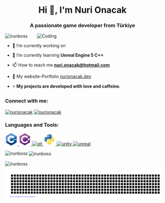 <h1 align="center">Hi 👋, I'm Nuri Onacak</h1>
<h3 align="center">A passionate game developer from Türkiye</h3>
<img align="right" alt="Coding" width="400" src="https://media2.giphy.com/media/v1.Y2lkPTc5MGI3NjExMHhkYTN5cGlpMHVzNnE5NTBwNTBjZGI5NzQ2cGhzdHc5cjhld3ppaCZlcD12MV9pbnRlcm5hbF9naWZfYnlfaWQmY3Q9Zw/2IudUHdI075HL02Pkk/giphy.gif">

<p align="left"> <img src="https://komarev.com/ghpvc/?username=irunboss&label=Profile%20views&color=0e75b6&style=flat" alt="irunboss" /> </p>

- 🔭 I’m currently working on [](https://www.funversegames.com/)

- 🌱 I’m currently learning **Unreal Engine 5 C++**

- 📫 How to reach me **nuri.onacak@hotmail.com**

- 📎 My website-Portfolio [nurionacak.dev](https://www.nurionacak.dev/)

- ⚡ **My projects are developed with love and caffeine.**

<h3 align="left">Connect with me:</h3>
<p align="left">
<a href="https://twitter.com/nurionacak" target="blank"><img align="center" src="https://raw.githubusercontent.com/rahuldkjain/github-profile-readme-generator/master/src/images/icons/Social/twitter.svg" alt="nurionacak" height="30" width="40" /></a>
<a href="https://linkedin.com/in/nurionacak" target="blank"><img align="center" src="https://raw.githubusercontent.com/rahuldkjain/github-profile-readme-generator/master/src/images/icons/Social/linked-in-alt.svg" alt="nurionacak" height="30" width="40" /></a>
</p>

<h3 align="left">Languages and Tools:</h3>
<p align="left"> <a href="https://www.w3schools.com/cpp/" target="_blank" rel="noreferrer"> <img src="https://raw.githubusercontent.com/devicons/devicon/master/icons/cplusplus/cplusplus-original.svg" alt="cplusplus" width="40" height="40"/> </a> <a href="https://www.w3schools.com/cs/" target="_blank" rel="noreferrer"> <img src="https://raw.githubusercontent.com/devicons/devicon/master/icons/csharp/csharp-original.svg" alt="csharp" width="40" height="40"/> </a> <a href="https://git-scm.com/" target="_blank" rel="noreferrer"> <img src="https://www.vectorlogo.zone/logos/git-scm/git-scm-icon.svg" alt="git" width="40" height="40"/> </a> <a href="https://www.python.org" target="_blank" rel="noreferrer"> <img src="https://raw.githubusercontent.com/devicons/devicon/master/icons/python/python-original.svg" alt="python" width="40" height="40"/> </a> <a href="https://unity.com/" target="_blank" rel="noreferrer"> <img src="https://www.vectorlogo.zone/logos/unity3d/unity3d-icon.svg" alt="unity" width="40" height="40"/> </a> <a href="https://unrealengine.com/" target="_blank" rel="noreferrer"> <img src="https://raw.githubusercontent.com/kenangundogan/fontisto/036b7eca71aab1bef8e6a0518f7329f13ed62f6b/icons/svg/brand/unreal-engine.svg" alt="unreal" width="40" height="40"/> </a> </p>

<p><img align="left" src="https://github-readme-stats.vercel.app/api/top-langs?username=irunboss&show_icons=true&theme=dark&locale=en&layout=compact" alt="irunboss" /></p>

<p>&nbsp;<img align="center" src="https://github-readme-stats.vercel.app/api?username=irunboss&show_icons=true&theme=dark&locale=en" alt="irunboss" /></p>

<p><img align="center" src="https://github-readme-streak-stats.herokuapp.com/?user=irunboss&theme=dark" alt="irunboss" /></p>

![gitartwork](gitartwork.svg)
